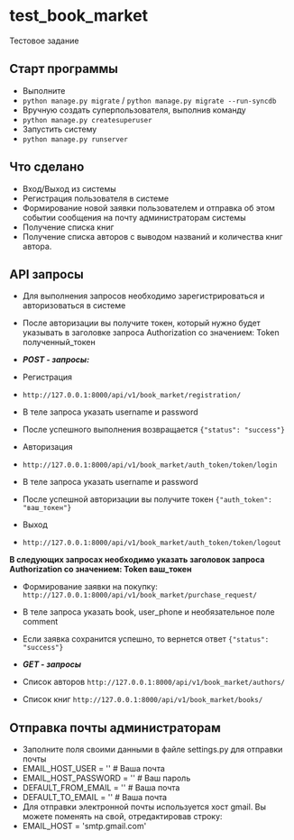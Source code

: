 # test_book_market
Тестовое задание

## Старт программы
- Выполните
- `python manage.py migrate` / `python manage.py migrate --run-syncdb`
-  Вручную создать суперпользователя, выполнив команду
- `python manage.py createsuperuser`
-  Запустить систему
- `python manage.py runserver`

## Что сделано
-  Вход/Выход из системы
-  Регистрация пользователя в системе
-  Формирование новой заявки пользователем и отправка об этом событии сообщения на почту администраторам системы
-  Получение списка книг
-  Получение списка авторов с выводом названий и количества книг автора.

## API запросы
- Для выполнения запросов необходимо зарегистрироваться и авторизоваться в системе
- После авторизации вы получите токен, который нужно будет указывать в заголовке запроса Authorization со значением: Token полученный_токен

- ***POST - запросы:***

-  Регистрация
- `http://127.0.0.1:8000/api/v1/book_market/registration/`
- В теле запроса указать username и password
- После успешного выполнения возвращается `{"status": "success"}`
-  Авторизация
- `http://127.0.0.1:8000/api/v1/book_market/auth_token/token/login`
- В теле запроса указать username и password
- После успешной авторизации вы получите токен `{"auth_token": "ваш_токен"}`
-  Выход
- `http://127.0.0.1:8000/api/v1/book_market/auth_token/token/logout`

**В следующих запросах необходимо указать заголовок запроса Authorization со значением: Token ваш_токен**

-  Формирование заявки на покупку:
`http://127.0.0.1:8000/api/v1/book_market/purchase_request/`
- В теле запроса указать book, user_phone и необязательное поле comment
- Если заявка сохранится успешно, то вернется ответ `{"status": "success"}`

- ***GET - запросы***

-  Список авторов
`http://127.0.0.1:8000/api/v1/book_market/authors/`
-  Список книг
`http://127.0.0.1:8000/api/v1/book_market/books/`

## Отправка почты администраторам
- Заполните поля своими данными в файле settings.py для отправки почты
- EMAIL_HOST_USER = '' # Ваша почта
- EMAIL_HOST_PASSWORD = '' # Ваш пароль
- DEFAULT_FROM_EMAIL = '' # Ваша почта
- DEFAULT_TO_EMAIL = '' # Ваша почта
- Для отправки электронной почты используется хост gmail. Вы можете поменять на свой, отредактировав строку:
- EMAIL_HOST = 'smtp.gmail.com'
